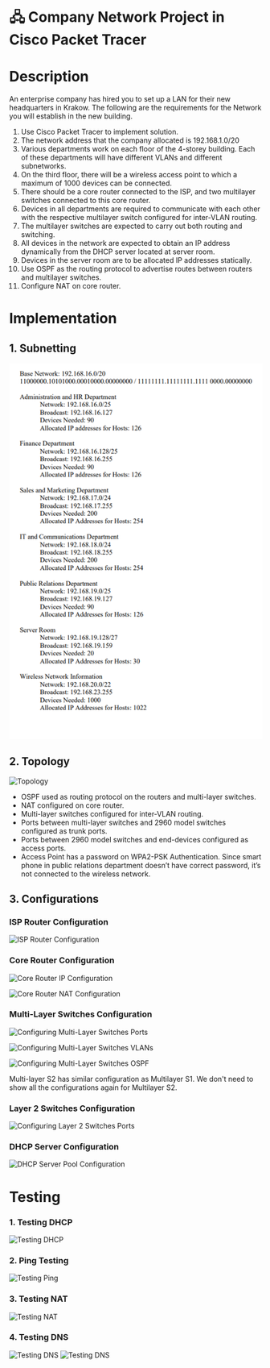 ﻿
# 🖧 Company Network Project in Cisco Packet Tracer

# Description

An enterprise company has hired you to set up a LAN for their new headquarters in Krakow. The following are the requirements for the Network you will establish in the new building.

1. Use Cisco Packet Tracer to implement solution.
2. The network address that the company allocated is 192.168.1.0/20
3. Various departments work on each floor of the 4-storey building. Each of these departments will have different VLANs and different subnetworks.
4. On the third floor, there will be a wireless access point to which a maximum of 1000 devices can be connected.
5. There should be a core router connected to the ISP, and two multilayer switches connected to this core router.
6. Devices in all departments are required to communicate with each other with the respective multilayer switch configured for inter-VLAN routing.
7. The multilayer switches are expected to carry out both routing and switching.
7. All devices in the network are expected to obtain an IP address dynamically from the DHCP server located at server room.
9. Devices in the server room are to be allocated IP addresses statically.
10. Use OSPF as the routing protocol to advertise routes between routers and multilayer switches.
11. Configure NAT on core router.

# Implementation
## 1. Subnetting

![Subnetting](assets/subnetting.png)

## 2. Topology

![Topology](assets/topology.png)

- OSPF used as routing protocol on the routers and multi-layer switches.
- NAT configured on core router.
- Multi-layer switches configured for inter-VLAN routing.
- Ports between multi-layer switches and 2960 model switches configured as trunk ports.
- Ports between 2960 model switches and end-devices configured as access ports.
- Access Point has a password on WPA2-PSK Authentication. Since smart phone in public relations department doesn’t have correct password, it’s not connected to the wireless network.

## 3. Configurations

### ISP Router Configuration

![ISP Router Configuration](assets/config_isp_router.png)

### Core Router Configuration

![Core Router IP Configuration](assets/config_core_router_ip.png)

![Core Router NAT Configuration](assets/config_core_router_nat.png)

### Multi-Layer Switches Configuration
![Configuring Multi-Layer Switches Ports](assets/config_ms_ports.png)

![Configuring Multi-Layer Switches VLANs](assets/config_ms_vlans.png)

![Configuring Multi-Layer Switches OSPF](assets/config_ms_ospf.png)

Multi-layer S2 has similar configuration as Multilayer S1. We don't need to show all the configurations again for Multilayer S2.

### Layer 2 Switches Configuration

![Configuring Layer 2 Switches Ports](assets/config_layer2_switch.png)

### DHCP Server Configuration

![DHCP Server Pool Configuration](assets/dhcp_server_pool.png)

# Testing

### 1. Testing DHCP

![Testing DHCP](assets/testing_dhcp.png)

### 2. Ping Testing
![Testing Ping](assets/testing_ping.png)

### 3. Testing NAT

![Testing NAT](assets/testing_nat.png)

### 4. Testing DNS

![Testing DNS](assets/testing_dns_1.png)
![Testing DNS](assets/testing_dns_2.png)